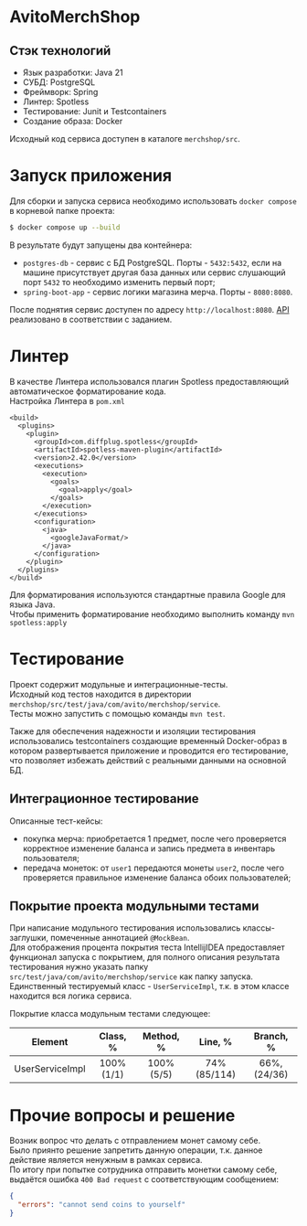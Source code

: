 # AvitoMerchShop
## Стэк технологий
- Язык разработки: Java 21
- СУБД: PostgreSQL
- Фреймворк: Spring
- Линтер: Spotless
- Тестирование: Junit и Testcontainers
- Создание образа: Docker

Исходный код сервиса доступен в каталоге `merchshop/src`.

# Запуск приложения

Для сборки и запуска сервиса необходимо использовать `docker compose` в корневой папке проекта:

```bash
$ docker compose up --build
```

В результате будут запущены два контейнера:
- `postgres-db` - сервис с БД PostgreSQL. Порты - `5432:5432`, если на машине присутствует другая база данных или сервис слушающий порт `5432` то необходимо изменить первый порт;
- `spring-boot-app` - сервис логики магазина мерча. Порты - `8080:8080`.

После поднятия сервис доступен по адресу `http://localhost:8080`. [API](https://github.com/avito-tech/tech-internship/blob/main/Tech%20Internships/Backend/Backend-trainee-assignment-winter-2025/schema.yaml) реализовано в соответствии с заданием.

# Линтер
В качестве Линтера использовался плагин Spotless предоставляющий автоматическое форматирование кода.  
Настройка Линтера в `pom.xml`  
```
<build>
  <plugins>
    <plugin>
      <groupId>com.diffplug.spotless</groupId>
      <artifactId>spotless-maven-plugin</artifactId>
      <version>2.42.0</version>
      <executions>
        <execution>
          <goals>
            <goal>apply</goal>
          </goals>
        </execution>
      </executions>
      <configuration>
        <java>
          <googleJavaFormat/>
        </java>
      </configuration>
    </plugin>
  </plugins>
</build>
```
Для форматирования используются стандартные правила Google для языка Java.  
Чтобы применить форматирование необходимо выполнить команду `mvn spotless:apply`

# Тестирование

Проект содержит модульные и интеграционные-тесты.  
Исходный код тестов находится в директории `merchshop/src/test/java/com/avito/merchshop/service`.  
Тесты можно запустить с помощью команды `mvn test`.  
  
Также для обеспечения надежности и изоляции тестирования использовались testсontainers создающие временный Docker-образ в котором развертывается приложение и проводится его тестирование, что позволяет избежать действий с реальными данными на основной БД.

## Интеграционное тестирование

Описанные тест-кейсы:
- покупка мерча: приобретается 1 предмет, после чего проверяется корректное изменение баланса и запись предмета в инвентарь пользователя;
- передача монеток: от `user1` передаются монеты `user2`, после чего проверяется правильное изменение баланса обоих пользователей;

## Покрытие проекта модульными тестами

При написание модульного тестирования использовались классы-заглушки, помеченные аннотацией `@MockBean`.  
Для отображения процента покрытия теста IntellijIDEA предоставляет функционал запуска с покрытием, для полного описания результата тестирования нужно указать папку `src/test/java/com/avito/merchshop/service` как папку запуска.  
Единственный тестируемый класс - `UserServiceImpl`, т.к. в этом классе находится вся логика сервиса.  

Покрытие класса модульным тестами следующее:

| Element         | Class, %   | Method, %  | Line, %      | Branch, %   |
|:---------------:|:----------:|:----------:|:------------:|:-----------:|
| UserServiceImpl | 100% (1/1) | 100% (5/5) | 74% (85/114) | 66%, (24/36)|

# Прочие вопросы и решение

Возник вопрос что делать с отправлением монет самому себе.  
Было приянто решение запретить данную операции, т.к. данное действие является ненужным в рамках сервиса.  
По итогу при попытке сотрудника отправить монетки самому себе, выдаётся ошибка `400 Bad request` с соответствующим сообщением:
```json
{
  "errors": "cannot send coins to yourself"
}
```
